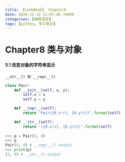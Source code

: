 ```yaml
---
title: 【CookBook】 Chapter8
date: 2020-12-11 21:07:05 +0800
categories: [编程语言]
tags: [python, 学习笔记]
---
```

# Chapter8 类与对象
#### 5.1 改变对象的字符串显示
    __str__() 和 __repr__()
```python
class Pair:
    def __init__(self, x, y):
        self.x = x
        self.y = y

    def __repr__(self):
        return 'Pair({0.x!r}, {0.y!r})'.format(self)

    def __str__(self):
        return '({0.x!s}, {0.y!s})'.format(self)
        
>>> p = Pair(3, 4)
>>> p
Pair(3, 4) # __repr__() output
>>> print(p)
(3, 4) # __str__() output
```
